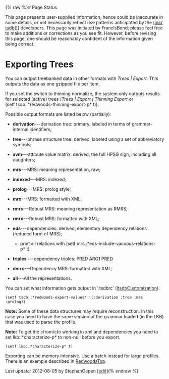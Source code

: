 {% raw %}# Page Status

This page presents user-supplied information, hence could be inaccurate
in some details, or not necessarily reflect use patterns anticipated by
the [\[incr tsdb()\]](http://www.delph-in.net/itsdb) developers. This
page was initiated by FrancisBond; please feel free to
make additions or corrections as you see fit. However, before revising
this page, one should be reasonably confident of the information given
being correct.

# Exporting Trees

You can output treebanked data in other formats with *Trees \| Export*.
This outputs the data as one gzipped file per item.

If you set the switch to thinning normalize, the system only outputs
results for selected (active) trees (*Trees \| Export \| Thinning
Export* or (setf tsdb::\*redwoods-thinning-export-p\* t)).

Possible output formats are listed below (partially):

- **derivation**---derivation tree: primary, labeled in terms of
grammar-internal identifiers;
- **tree**---phrase structure tree: derived, labeled using a set of
abbreviatory symbols;
- **avm**---attibute value matrix: derived, the full HPSG sign,
including all daughters;
- **mrs**---MRS: meaning representation, raw;
- **indexed**---MRS: indexed;
- **prolog**---MRS: prolog style;
- **mrx**---MRS: formatted with XML;
- **rmrs**---Robust MRS: meaning representation as RMRS;
- **rmrx**---Robust MRS: formatted with XML;
- **eds**---dependencies: derived, elementary dependency relations
(reduced form of MRS);
  
  - print all relations with
(setf mrs::\*eds-include-vacuous-relations-p\* t)
- **triples** ---dependency triples: PRED ARG1 PRED
- **dmrx**---Dependency MRS: formatted with XML;
- **all**---All the representations.

You can set what information gets output in '.tsdbrc'
([ItsdbCustomization](https://blog.inductorsoftware.com/docsproto/tools/ItsdbCustomization)).

    (setf tsdb::*redwoods-export-values* '(:derivation :tree :mrs :prolog))

**Note:** Some of these data structures may require reconstruction. In
this case you need to have the same version of the grammar loaded (in
the LKB) that was used to parse the profile.

**Note:** To get the cfrom/cto working in xml and dependencies you need
to set lkb::\*characterize-p\* to non-null before you export.

    (setf lkb::*characterize-p* t)

Exporting can be memory intensive. Use a batch instead for large
profiles. There is an example described in [RedwoodsTop](https://blog.inductorsoftware.com/docsproto/garage/RedwoodsTop).

Last update: 2012-08-05 by StephanOepen [[edit](https://github.com/delph-in/docs/wiki/ItsdbTreebanking_ItsdbExporting/_edit)]{% endraw %}